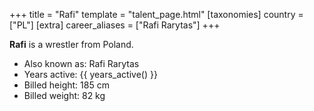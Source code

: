 +++
title = "Rafi"
template = "talent_page.html"
[taxonomies]
country = ["PL"]
[extra]
career_aliases = ["Rafi Rarytas"]
+++

**Rafi** is a wrestler from Poland.

- Also known as: Rafi Rarytas
- Years active: <span>{{ years_active() }}</span>
- Billed height: 185 cm
- Billed weight: 82 kg
